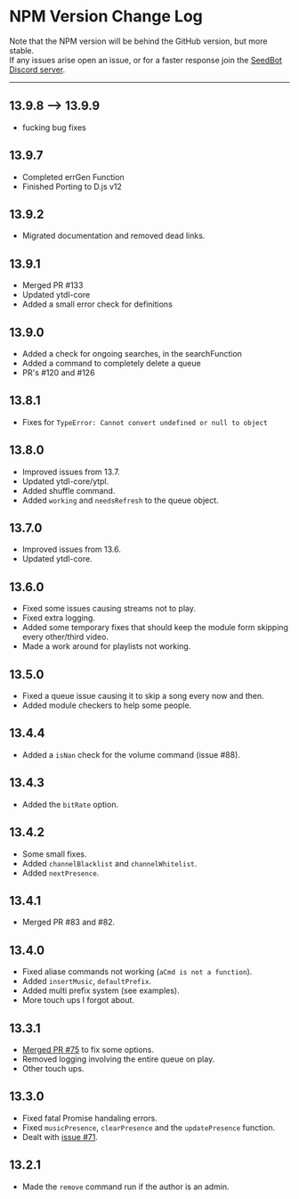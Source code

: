 # NPM Version Change Log
Note that the NPM version will be behind the GitHub version, but more stable.  
If any issues arise open an issue, or for a faster response join the [SeedBot Discord server](https://seedbot.xyz?discord).
***
## 13.9.8 --> 13.9.9
* fucking bug fixes

## 13.9.7
* Completed errGen Function
* Finished Porting to D.js v12

## 13.9.2
* Migrated documentation and removed dead links.

## 13.9.1
* Merged PR #133
* Updated ytdl-core
* Added a small error check for definitions

## 13.9.0
* Added a check for ongoing searches, in the searchFunction
* Added a command to completely delete a queue
* PR's #120 and #126

## 13.8.1
* Fixes for `TypeError: Cannot convert undefined or null to object`

## 13.8.0
* Improved issues from 13.7.
* Updated ytdl-core/ytpl.
* Added shuffle command.
* Added `working` and `needsRefresh` to the queue object.

## 13.7.0
* Improved issues from 13.6.
* Updated ytdl-core.

## 13.6.0
* Fixed some issues causing streams not to play.
* Fixed extra logging.
* Added some temporary fixes that should keep the module form skipping every other/third video.
* Made a work around for playlists not working.

## 13.5.0
* Fixed a queue issue causing it to skip a song every now and then.
* Added module checkers to help some people.

## 13.4.4
* Added a `isNan` check for the volume command (issue #88).

## 13.4.3
* Added the `bitRate` option.

## 13.4.2
* Some small fixes.
* Added `channelBlacklist` and `channelWhitelist`.
* Added `nextPresence`.

## 13.4.1
* Merged PR #83 and #82.

## 13.4.0
* Fixed aliase commands not working (`aCmd is not a function`).
* Added `insertMusic`, `defaultPrefix`.
* Added multi prefix system (see examples).
* More touch ups I forgot about.

## 13.3.1
* [Merged PR #75](https://github.com/DarkoPendragon/discord.js-musicbot-addon/pull/75) to fix some options.
* Removed logging involving the entire queue on play.
* Other touch ups.

## 13.3.0
* Fixed fatal Promise handaling errors.
* Fixed `musicPresence`, `clearPresence` and the `updatePresence` function.
* Dealt with [issue #71](https://github.com/DarkoPendragon/discord.js-musicbot-addon/issues/71).

## 13.2.1
* Made the `remove` command run if the author is an admin.
